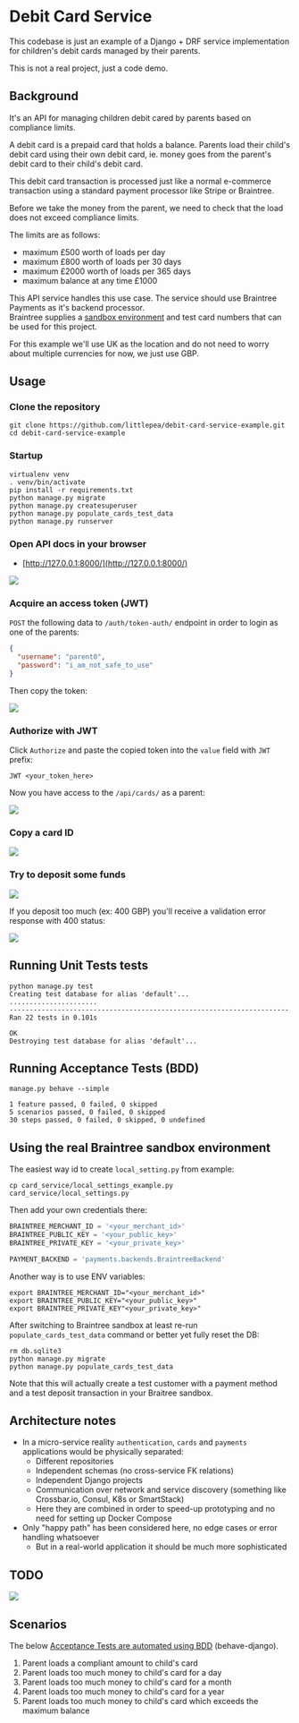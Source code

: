 # Debit Card Service

This codebase is just an example of a Django + DRF service implementation 
for children's debit cards managed by their parents.

This is not a real project, just a code demo.

## Background

It's an API for managing children debit cared by parents based on compliance limits.

A debit card is a prepaid card that holds a balance. 
Parents load their child's debit card using their own debit card, 
ie. money goes from the parent's debit card to their child's debit card. 

This debit card transaction is processed just like a normal e-commerce transaction 
using a standard payment processor like Stripe or Braintree. 

Before we take the money from the parent, we need to check that the load does not exceed compliance limits.

The limits are as follows:
- maximum £500 worth of loads per day
- maximum £800 worth of loads per 30 days
- maximum £2000 worth of loads per 365 days
- maximum balance at any time £1000

This API service handles this use case. 
The service should use Braintree Payments as it's backend processor.  
Braintree supplies a [sandbox environment](https://articles.braintreepayments.com/get-started/try-it-out) and test card numbers that can be used for this project.

For this example we'll use UK as the location and do not need to worry about multiple currencies for now, 
we just use GBP.

## Usage

### Clone the repository

```commandline
git clone https://github.com/littlepea/debit-card-service-example.git
cd debit-card-service-example
```

### Startup

```commandline
virtualenv venv
. venv/bin/activate
pip install -r requirements.txt
python manage.py migrate
python manage.py createsuperuser
python manage.py populate_cards_test_data
python manage.py runserver
```

### Open API docs in your browser

* [http://127.0.0.1:8000/](http://127.0.0.1:8000/)

![](https://www.evernote.com/l/AHR4FBy9FhdFAIRZE2lM5kxpZg2EW_gcqckB/image.png)

### Acquire an access token (JWT)

`POST` the following data to `/auth/token-auth/` endpoint in order to login as one of the parents:

```json
{
  "username": "parent0",
  "password": "i_am_not_safe_to_use"
}
```

Then copy the token:

![](https://media.giphy.com/media/3og0IMUSbN32pj39N6/giphy.gif)

### Authorize with JWT

Click `Authorize` and paste the copied token into the `value` field with `JWT ` prefix:

```
JWT <your_token_here>
```

Now you have access to the `/api/cards/` as a parent:
 
 ![](https://media.giphy.com/media/xUPGcAtsXWZqruzf1u/giphy.gif)
 
### Copy a card ID

![](https://media.giphy.com/media/l4FGsBgcBO2RvBQDm/giphy.gif)

### Try to deposit some funds

![](https://media.giphy.com/media/3o7bueMGWYurkX60lG/giphy.gif)

If you deposit too much (ex: 400 GBP) 
you'll receive a validation error response with 400 status:

![](https://media.giphy.com/media/3oKIPsfxvRFdLmQlRS/giphy.gif)

## Running Unit Tests tests

```commandline
python manage.py test
Creating test database for alias 'default'...
......................
----------------------------------------------------------------------
Ran 22 tests in 0.101s

OK
Destroying test database for alias 'default'...
```

## Running Acceptance Tests (BDD)

```commandline
manage.py behave --simple

1 feature passed, 0 failed, 0 skipped
5 scenarios passed, 0 failed, 0 skipped
30 steps passed, 0 failed, 0 skipped, 0 undefined
```

## Using the real Braintree sandbox environment

The easiest way id to create `local_setting.py` from example:

```commandline
cp card_service/local_settings_example.py card_service/local_settings.py
```

Then add your own credentials there:

```python
BRAINTREE_MERCHANT_ID = '<your_merchant_id>'
BRAINTREE_PUBLIC_KEY = '<your_public_key>'
BRAINTREE_PRIVATE_KEY = '<your_private_key>'

PAYMENT_BACKEND = 'payments.backends.BraintreeBackend'
```

Another way is to use ENV variables:

```commandline
export BRAINTREE_MERCHANT_ID="<your_merchant_id>"
export BRAINTREE_PUBLIC_KEY="<your_public_key>"
export BRAINTREE_PRIVATE_KEY"<your_private_key>"
```

After switching to Braintree sandbox at least re-run `populate_cards_test_data` command 
or better yet fully reset the DB:

```commandline
rm db.sqlite3
python manage.py migrate
python manage.py populate_cards_test_data 
```

Note that this will actually create a test customer with a payment method and a test deposit transaction 
in your Braitree sandbox. 

## Architecture notes

* In a micro-service reality `authentication`, `cards` and `payments` applications would be physically separated:
  * Different repositories
  * Independent schemas (no cross-service FK relations)
  * Independent Django projects
  * Communication over network and service discovery (something like Crossbar.io, Consul, K8s or SmartStack)
  * Here they are combined in order to speed-up prototyping and no need for setting up Docker Compose
* Only "happy path" has been considered here, no edge cases or error handling whatsoever
  * But in a real-world application it should be much more sophisticated

## TODO

![](https://www.evernote.com/l/AHQ4Yi2IdVpJvpzcWbq6jkJWmEBnhAfjNTwB/image.png)

## Scenarios

The below [Acceptance Tests are automated using BDD](features) (behave-django).

1. Parent loads a compliant amount to child's card
1. Parent loads too much money to child's card for a day
1. Parent loads too much money to child's card for a month
1. Parent loads too much money to child's card for a year
1. Parent loads too much money to child's card which exceeds the maximum balance
